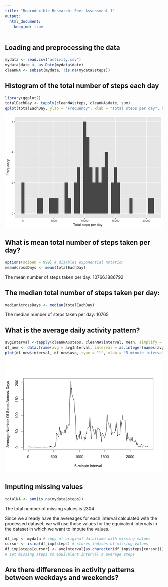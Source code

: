 ```yaml
---
title: "Reproducible Research: Peer Assessment 1"
output: 
  html_document:
    keep_md: true
---
```



## Loading and preprocessing the data


```r
mydata <- read.csv("activity.csv")
mydata$date <- as.Date(mydata$date)
cleanNA <- subset(mydata, !is.na(mydata$steps))
```


## Histogram of the total number of steps each day

```r
library(ggplot2)
totalEachDay <- tapply(cleanNA$steps, cleanNA$date, sum)
qplot(totalEachDay, ylab = "Frequency", xlab = "Total steps per day", binwidth = 500)
```

![](PA1_template_files/figure-html/sumbyday-1.png)<!-- -->

## What is mean total number of steps taken per day?


```r
options(scipen = 999) # disables exponential notation 
meanAcrossDays <- mean(totalEachDay)
```
The mean number of steps taken per day: 10766.1886792


## The median total number of steps taken per day:

```r
medianAcrossDays <- median(totalEachDay)
```
The median number of steps taken per day: 10765

## What is the average daily activity pattern?


```r
avgInterval <-tapply(cleanNA$steps, cleanNA$interval, mean, simplify = TRUE)
df_new <- data.frame(avg = avgInterval, interval = as.integer(names(avgInterval)))
plot(df_new$interval, df_new$avg, type = "l", xlab = "5-minute interval" , ylab = "Average Number Of Steps Across Days")
```

![](PA1_template_files/figure-html/averages-1.png)<!-- -->


## Imputing missing values


```r
totalNA <- sum(is.na(mydata$steps))
```

The total number of missing values is 2304

Since we already have the avereages for each interval calculated with the processed dataset, we will use those values for the equivalent intervals in the dataset in which we want to impute the values.


```r
df_imp <- mydata # copy of original dataframe with missing values
cursor <- is.na(df_imp$steps) # stores indices of missing values
df_imp$steps[cursor] <- avgInterval[as.character(df_imp$steps[cursor])] 
# set missing steps to equivalent interval's average steps
```

## Are there differences in activity patterns between weekdays and weekends?
